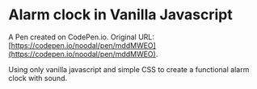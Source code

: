 # Alarm clock in Vanilla Javascript

A Pen created on CodePen.io. Original URL: [https://codepen.io/noodal/pen/mddMWEO](https://codepen.io/noodal/pen/mddMWEO).

Using only vanilla javascript and simple CSS to create a functional alarm clock with sound.
